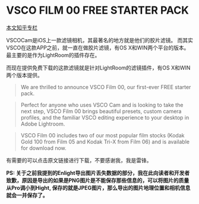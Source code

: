 
# VSCO FILM 00 FREE STARTER PACK

[本文知乎专栏][1]

VSCOCam是iOS上一款滤镜相机，其最著名的地方就是他们的胶片滤镜。 而其实VSCO在这款APP之前，就一直在做胶片滤镜，有OS X和WIN两个平台的版本。最主要的是作为LightRoom的插件存在。

<!-- more -->

而现在提供免费下载的这款滤镜就是针对LightRoom的滤镜插件，有OS X和WIN两个版本提供。


> We are thrilled to announce VSCO Film 00, our first-ever FREE starter pack.

> Perfect for anyone who uses VSCO Cam and is looking to take the next step, VSCO Film 00 brings beautiful presets, custom camera profiles, and the familiar VSCO editing experience to your desktop in Adobe Lightroom.

> VSCO Film 00 includes two of our most popular film stocks (Kodak Gold 100 from Film 05 and Kodak Tri-X from Film 06) and is available for download now.


有需要的可以点击原文链接进行下载，不要感谢我，我是雷锋。

**PS: 关于之前我提到的Enlight导出图片丢失数据的部分，我在此向读者和开发者致歉，原因是导出的如果是PNG图片是不能保存那些信息的，可以将图片的质量从Pro调小到Hight, 保存的就是JPEG图片，那么导出的图片地理位置和相机信息就会一并保存了。**

[1]:	http://zhuanlan.zhihu.com/hivandu/20010817